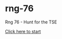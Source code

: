 # rng-76
Rng 76 - Hunt for the TSE

[Click here to start](https://akarnokd.github.io/rng-76/index.html) 
